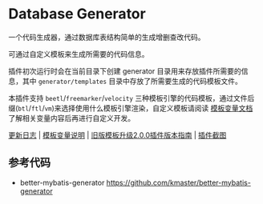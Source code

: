 # Database Generator

一个代码生成器，通过数据库表结构简单的生成增删查改代码。

可通过自定义模板来生成所需要的代码信息。

插件初次运行时会在当前目录下创建 generator 目录用来存放插件所需要的信息，其中 `generator/templates` 目录中存放了所需要生成的代码模板文件。

本插件支持 `beetl`/`freemarker`/`velocity` 三种模板引擎的代码模板，通过文件后缀(`btl`/`ftl`/`vm`)来选择使用什么模板引擎渲染，自定义模板请阅读 [模板变量文档](./doc/template-document.md) 了解相关变量内容后再进行自定义开发。



[更新日志](./doc/changeNotes.md) | [模板变量说明](./doc/template-document.md) | [旧版模板升级2.0.0插件版本指南](./doc/upgrade-2.0.0.md) | [插件截图](./doc/images.md) 



## 参考代码
- better-mybatis-generator https://github.com/kmaster/better-mybatis-generator



